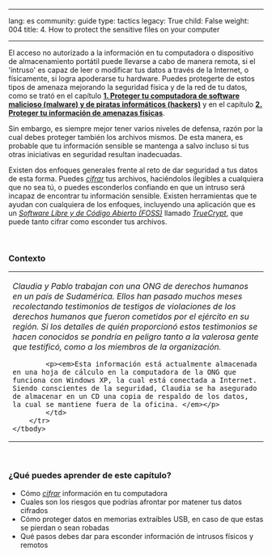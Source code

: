 

---

lang: es
community: guide
type: tactics
legacy: True
child: False
weight: 004
title: 4. How to protect the sensitive files on your computer

---

<p>El acceso no autorizado a la información en tu computadora o dispositivo de almacenamiento portátil puede llevarse a cabo de manera remota, si el 'intruso' es capaz de leer o modificar tus datos a través de la Internet, o físicamente, si logra apoderarse tu hardware. Puedes protegerte de estos tipos de amenaza mejorando la seguridad física y de la red de tu datos, como se trató en el capítulo <a href="/es/chapter-1" title="1. Proteger tu computadora de software malicioso (malware) y de piratas informáticos (hackers)"><strong>1. Proteger tu computadora de software malicioso (malware) y de piratas informáticos (hackers)</strong></a> y en el capítulo <a href="/es/chapter-2" title="2. Proteger tu información de amenazas físicas"><strong>2. Proteger tu información de amenazas físicas</strong></a>.</p>

<p>Sin embargo, es siempre mejor tener varios niveles de defensa, razón por la cual debes proteger también los archivos mismos. De esta manera, es probable que tu información sensible se mantenga a salvo incluso si tus otras iniciativas en seguridad resultan inadecuadas.</p>

<p>Existen dos enfoques generales frente al reto de dar seguridad a tus datos de esta forma. Puedes <em><a href="/es/glossary#Cifrado" title="Cifrado">cifrar</a> </em>tus archivos, haciéndolos ilegibles a cualquiera que no sea tú, o puedes esconderlos confiando en que un intruso será incapaz de encontrar tu información sensible. Existen herramientas que te ayudan con cualquiera de los enfoques, incluyendo una aplicación que es un <a href="/es/glossary#FOSS" title="Software Libre y de Código Abierto (FLOSS)"><em>Software Libre y de Código Abierto (FOSS)</em></a> llamado <a href="/es/glossary#TrueCrypt" title="TrueCrypt"><em>TrueCrypt</em></a>, que puede tanto cifrar como esconder tus archivos.</p>

<p>&nbsp;</p>

<h3 id="Contexto">Contexto</h3>

<table border="0" cellpadding="5" cellspacing="0">
	<tbody>
		<tr>
			<td>
			<p><em>Claudia y Pablo trabajan con una ONG de derechos humanos en un país de Sudamérica. Ellos han pasado muchos meses recolectando testimonios de testigos de violaciones de los derechos humanos que fueron cometidos por el ejército en su región. Si los detalles de quién proporcionó estos testimonios se hacen conocidos se pondría en peligro tanto a la valerosa gente que testificó, como a los miembros de la organización. </em></p>

			<p><em>Esta información está actualmente almacenada en una hoja de cálculo en la computadora de la ONG que funciona con Windows XP, la cual está conectada a Internet. Siendo conscientes de la seguridad, Claudia se ha asegurado de almacenar en un CD una copia de respaldo de los datos, la cual se mantiene fuera de la oficina. </em></p>
			</td>
		</tr>
	</tbody>
</table>

<p>&nbsp;</p>

<h3 id="Quepuedesaprender">¿Qué puedes aprender de este capítulo?</h3>

<ul>
	<li>Cómo <em><a href="/es/glossary#Cifrado" title="Cifrado">cifrar</a> </em>información en tu computadora</li>
	<li>Cuales son los riesgos que podrías afrontar por matener tus datos cifrados</li>
	<li>Cómo proteger datos en memorias extraíbles USB, en caso de que estas se pierdan o sean robadas</li>
	<li>Qué pasos debes dar para esconder información de intrusos físicos y remotos</li>
</ul>

<p>&nbsp;</p>


